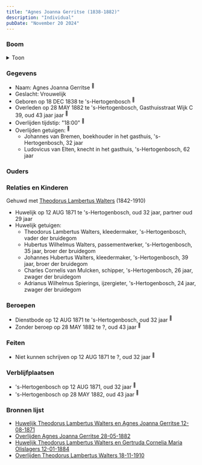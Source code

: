 ```yaml
---
title: "Agnes Joanna Gerritse (1838-1882)"
description: "Individual"
pubDate: "November 20 2024"
---
```


### Boom
<details><summary>Toon</summary>

![test](https://www.plantuml.com/plantuml/svg/XP9DQm8n48Rl-HM37Zm9ksxh5o9-L6sbjJreIq-ItKntWzb4CX5PnF_U-84LAkqfmyoyypupf4UEMxV95QELr6jkUGunJrQfDHijXaOP2yvoJRw4sh5C2eH4saJXASPyxGh8CO_HqYb53YqQLwoHNKrD52U27GE0WR42xJoJoKeZKQUJSwcxNOZOdh4Al1sjYB6JfDHFVHTC3TUQmmIjbOwm19pWAGZ2i0wN0UNnO1ID8k-o-vAen1uwxPZ7nJ8spYbiTo5imiDew9-e2HMgFg9r9aKT6qgoAn6jDaejkHRBn1gYs7W2hwuruQN_wTNDsc_r_W8ypz08OpS4p_nm5-UZ3wxyMUY27JG0ogDeV3yU_85RgyDqCVE6TpSC_yNroyvUto5iXS4jt3Djfxr58QHE3ueQz1SJBso4Hz9n40HH2yfAffahK2cpzRHxTZvyjNhkOEULVXAiXrhuV_KD)
</details>

### Gegevens
- Naam: Agnes Joanna Gerritse <sup><a href="../s00153/" style="text-decoration:none" title="Huwelijk Theodorus Lambertus Walters en Agnes Joanna Gerritse 12-08-1871">:link:</a></sup>
- Geslacht: Vrouwelijk
- Geboren op 18 DEC 1838 te 's-Hertogenbosch <sup><a href="../s00153/" style="text-decoration:none" title="Huwelijk Theodorus Lambertus Walters en Agnes Joanna Gerritse 12-08-1871">:link:</a></sup>
- Overleden op 28 MAY 1882 te 's-Hertogenbosch, Gasthuisstraat Wijk C 39, oud 43 jaar jaar <sup><a href="../s00155/" style="text-decoration:none" title="Overlijden Agnes Joanna Gerritse 28-05-1882">:link:</a></sup>
- Overlijden tijdstip: "18:00" <sup><a href="../s00155/" style="text-decoration:none" title="Overlijden Agnes Joanna Gerritse 28-05-1882">:link:</a></sup>
- Overlijden getuigen: <sup><a href="../s00155/" style="text-decoration:none" title="Overlijden Agnes Joanna Gerritse 28-05-1882">:link:</a></sup>
  - Johannes van Bremen, boekhouder in het gasthuis, \'s-Hertogenbosch, 32 jaar
  - Ludovicus van Elten, knecht in het gasthuis, \'s-Hertogenbosch, 62 jaar

### Ouders

### Relaties en Kinderen

Gehuwd met [Theodorus Lambertus Walters](../i00107/) (1842-1910) 
- Huwelijk op 12 AUG 1871 te 's-Hertogenbosch, oud 32 jaar, partner oud 29 jaar 
- Huwelijk getuigen:  
  - Theodorus Lambertus Walters, kleedermaker, \'s-Hertogenbosch, vader der bruidegom
  - Hubertus Wilhelmus Walters, passementwerker, \'s-Hertogenbosch, 35 jaar, broer der bruidegom
  - Johannes Hubertus Walters, kleedermaker, \'s-Hertogenbosch, 39 jaar, broer der bruidegom
  - Charles Cornelis van Mulcken, schipper, \'s-Hertogenbosch, 26 jaar, zwager der bruidegom
  - Adrianus Wilhelmus Spierings, ijzergieter, \'s-Hertogenbosch, 24 jaar, zwager der bruidegom

### Beroepen
- Dienstbode op 12 AUG 1871 te 's-Hertogenbosch, oud 32 jaar <sup><a href="../s00153/" style="text-decoration:none" title="Huwelijk Theodorus Lambertus Walters en Agnes Joanna Gerritse 12-08-1871">:link:</a></sup>
- Zonder beroep op 28 MAY 1882 te ?, oud 43 jaar <sup><a href="../s00155/" style="text-decoration:none" title="Overlijden Agnes Joanna Gerritse 28-05-1882">:link:</a></sup>

### Feiten
- Niet kunnen schrijven op 12 AUG 1871 te ?, oud 32 jaar <sup><a href="../s00153/" style="text-decoration:none" title="Huwelijk Theodorus Lambertus Walters en Agnes Joanna Gerritse 12-08-1871">:link:</a></sup>

### Verblijfplaatsen
- 's-Hertogenbosch  op 12 AUG 1871, oud 32 jaar  <sup><a href="../s00153/" style="text-decoration:none" title="Huwelijk Theodorus Lambertus Walters en Agnes Joanna Gerritse 12-08-1871">:link:</a></sup>
- 's-Hertogenbosch  op 28 MAY 1882, oud 43 jaar  <sup><a href="../s00155/" style="text-decoration:none" title="Overlijden Agnes Joanna Gerritse 28-05-1882">:link:</a></sup>

### Bronnen lijst
- [Huwelijk Theodorus Lambertus Walters en Agnes Joanna Gerritse 12-08-1871](../s00153/)
- [Overlijden Agnes Joanna Gerritse 28-05-1882](../s00155/)
- [Huwelijk Theodorus Lambertus Walters en Gertruda Cornelia Maria Olislagers 12-01-1884](../s00157/)
- [Overlijden Theodorus Lambertus Walters 18-11-1910](../s00160/)